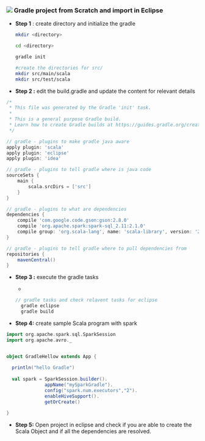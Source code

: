 ### ![](https://i.ibb.co/3psYF7z/btb-logo-mini2.jpg) Gradle project from Scratch and import in Eclipse

- **Step 1**  :  create directory and initialize the gradle 

  ```sh
  mkdir <directory>
  
  cd <directory>  
  
  gradle init
  
  #create the directories for src/
  mkdir src/main/scala
  mkdir src/test/scala
  ```

- **Step 2 :** edit the build.gradle and update the content for relevant details

```groovy
/*
 * This file was generated by the Gradle 'init' task.
 *
 * This is a general purpose Gradle build.
 * Learn how to create Gradle builds at https://guides.gradle.org/creating-new-gradle-builds/
 */

// gradle - plugins to make gradle java aware
apply plugin: 'scala'
apply plugin: 'eclipse'
apply plugin: 'idea'

// gradle - plugins to tell gradle where is java code
sourceSets {
    main {
        scala.srcDirs = ['src']
    }
}

// gradle - plugins to what are dependencies
dependencies {
    compile 'com.google.code.gson:gson:2.8.0'
    compile 'org.apache.spark:spark-sql_2.11:2.1.0'
    compile group: 'org.scala-lang', name: 'scala-library', version: '2.11.11'
}

// gradle - plugins to tell gradle where to pull dependencies from
repositories {
    mavenCentral()
}
```

- **Step 3 :**  execute the gradle tasks 

  - 

  ```groovy
  // gradle tasks and check relavent tasks for eclipse
  	gradle eclipse
  	gradle build
  ```

- **Step 4:** create sample Scala program with spark 

```scala
import org.apache.spark.sql.SparkSession
import org.apache.avro._


object GradleHellow extends App {
  
  println("hello Gradle")
  
  val spark = SparkSession.builder().
              appName("mySparkGradle").
              config("spark.num.executors","2").
              enableHiveSupport().
              getOrCreate()
               
}
```

- **Step 5:** Open project in eclipse and check if you are able to create the Scala Object and if all the dependencies are resolved.